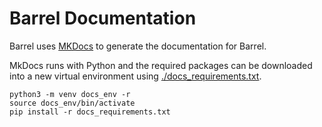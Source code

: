 # Barrel Documentation

Barrel uses [MKDocs](https://www.mkdocs.org/) to generate the documentation for Barrel.

MkDocs runs with Python and the required packages can be downloaded into a new virtual environment using [./docs_requirements.txt](./docs_requirements.txt).

```
python3 -m venv docs_env -r 
source docs_env/bin/activate
pip install -r docs_requirements.txt
```